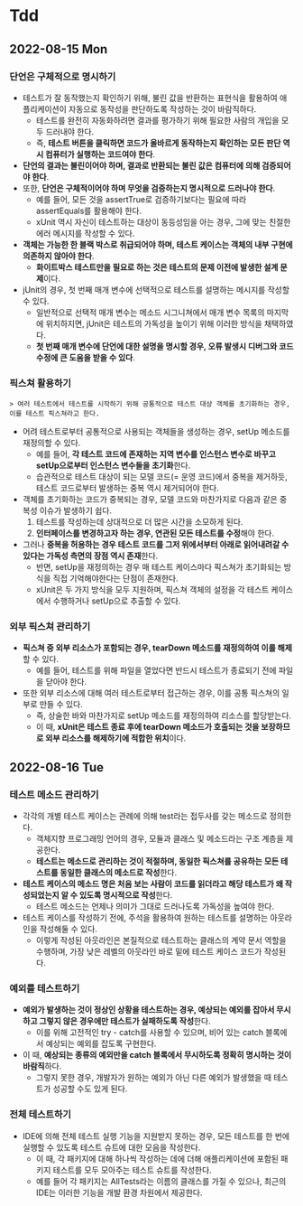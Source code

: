# Tdd
## 2022-08-15 Mon
### 단언은 구체적으로 명시하기
* 테스트가 잘 동작했는지 확인하기 위해, 불린 값을 반환하는 표현식을 활용하여 애플리케이션이 자동으로 동작성을 판단하도록 작성하는 것이 바람직하다.
  * 테스트를 완전히 자동화하려면 결과를 평가하기 위해 필요한 사람의 개입을 모두 드러내야 한다.
  * 즉, **테스트 버튼을 클릭하면 코드가 올바르게 동작하는지 확인하는 모든 판단 역시 컴퓨터가 실행하는 코드여야 한다**.
* **단언의 결과는 불린이어야 하며, 결과로 반환되는 불린 값은 컴퓨터에 의해 검증되어야 한다**.
* 또한, **단언은 구체적이어야 하며 무엇을 검증하는지 명시적으로 드러나야 한다**.
  * 예를 들어, 모든 것을 assertTrue로 검증하기보다는 필요에 따라 assertEquals를 활용해야 한다.
  * xUnit 역시 자신이 테스트하는 대상이 동등성임을 아는 경우, 그에 맞는 친절한 에러 메시지를 작성할 수 있다.
* **객체는 가능한 한 블랙 박스로 취급되어야 하며, 테스트 케이스는 객체의 내부 구현에 의존하지 않아야 한다**.
  * **화이트박스 테스트만을 필요로 하는 것은 테스트의 문제 이전에 발생한 설계 문제**이다.
* jUnit의 경우, 첫 번째 매개 변수에 선택적으로 테스트를 설명하는 메시지를 작성할 수 있다.
  * 일반적으로 선택적 매개 변수는 메소드 시그니쳐에서 매개 변수 목록의 마지막에 위치하지면, jUnit은 테스트의 가독성을 높이기 위해 이러한 방식을 채택하였다.
  * **첫 번째 매개 변수에 단언에 대한 설명을 명시할 경우, 오류 발생시 디버그와 코드 수정에 큰 도움을 받을 수 있다**.

### 픽스쳐 활용하기
```
> 여러 테스트에서 테스트를 시작하기 위해 공통적으로 테스트 대상 객체를 초기화하는 경우, 이를 테스트 픽스쳐라고 한다.
```
* 어려 테스트로부터 공통적으로 사용되는 객체들을 생성하는 경우, setUp 메소드를 재정의할 수 있다.
  * 예를 들어, **각 테스트 코드에 존재하는 지역 변수를 인스턴스 변수로 바꾸고 setUp으로부터 인스턴스 변수들을 초기화**한다.
  * 습관적으로 테스트 대상이 되는 모델 코드(= 운영 코드)에서 중복을 제거하듯, 테스트 코드로부터 발생하는 중복 역시 제거되어야 한다.
* 객체를 초기화하는 코드가 중복되는 경우, 모델 코드와 마찬가지로 다음과 같은 중복성 이슈가 발생하기 쉽다.
  1. 테스트를 작성하는데 상대적으로 더 많은 시간을 소모하게 된다.
  2. **인터페이스를 변경하고자 하는 경우, 연관된 모든 테스트를 수정**해야 한다.
* 그러나 **중복을 허용하는 경우 테스트 코드를 그저 위에서부터 아래로 읽어내려갈 수 있다는 가독성 측면의 장점 역시 존재**한다.
  * 반면, setUp을 재정의하는 경우 매 테스트 케이스마다 픽스쳐가 초기화되는 방식을 직접 기억해야한다는 단점이 존재한다.
  * xUnit은 두 가지 방식을 모두 지원하며, 픽스쳐 객체의 설정을 각 테스트 케이스에서 수행하거나 setUp으로 추출할 수 있다.

### 외부 픽스쳐 관리하기
* **픽스쳐 중 외부 리소스가 포함되는 경우, tearDown 메소드를 재정의하여 이를 해제**할 수 있다.
  * 예를 들어, 테스트를 위해 파일을 열었다면 반드시 테스트가 종료되기 전에 파일을 닫아야 한다.
* 또한 외부 리소스에 대해 여러 테스트로부터 접근하는 경우, 이를 공통 픽스쳐의 일부로 만들 수 있다.
  * 즉, 상술한 바와 마찬가지로 setUp 메소드를 재정의하여 리소스를 할당받는다.
  * 이 때, **xUnit은 테스트 종료 후에 tearDown 메소드가 호출되는 것을 보장하므로 외부 리소스를 해제하기에 적합한 위치**이다.

## 2022-08-16 Tue
### 테스트 메소드 관리하기
* 각각의 개별 테스트 케이스는 관례에 의해 test라는 접두사를 갖는 메소드로 정의한다.
  * 객체지향 프로그래밍 언어의 경우, 모듈과 클래스 및 메소드라는 구조 계층을 제공한다.
  * **테스트는 메소드로 관리하는 것이 적절하며, 동일한 픽스쳐를 공유하는 모든 테스트를 동일한 클래스의 메소드로 작성**한다.
* **테스트 케이스의 메소드 명은 처음 보는 사람이 코드를 읽더라고 해당 테스트가 왜 작성되었는지 알 수 있도록 명시적으로 작성**한다.
  * 테스트 메소드는 언제나 의미가 그대로 드러나도록 가독성을 높여야 한다.
* 테스트 케이스를 작성하기 전에, 주석을 활용하여 원하는 테스트를 설명하는 아웃라인을 작성해둘 수 있다.
  * 이렇게 작성된 아웃라인은 본질적으로 테스트하는 클래스의 계약 문서 역할을 수행하며, 가장 낮은 레벨의 아웃라인 바로 밑에 테스트 케이스 코드가 작성된다.

### 예외를 테스트하기
* **예외가 발생하는 것이 정상인 상황을 테스트하는 경우, 예상되는 예외를 잡아서 무시하고 그렇지 않은 경우에만 테스트가 실패하도록 작성**한다.
  * 이를 위해 고전적인 try - catch를 사용할 수 있으며, 비어 있는 catch 블록에서 예상되는 예외를 잡도록 구현한다.
* 이 때, **예상되는 종류의 예외만을 catch 블록에서 무시하도록 정확히 명시하는 것이 바람직**하다.
  * 그렇지 못한 경우, 개발자가 원하는 예외가 아닌 다른 예외가 발생했을 때 테스트가 성공할 수도 있게 된다.

### 전체 테스트하기
* IDE에 의해 전체 테스트 실행 기능을 지원받지 못하는 경우, 모든 테스트를 한 번에 실행할 수 있도록 테스트 슈트에 대한 모음을 작성한다.
  * 이 때, 각 패키지에 대해 하나씩 작성하는 데에 더해 애플리케이션에 포함된 패키지 테스트를 모두 모아주는 테스트 슈트를 작성한다.
  * 예를 들어 각 패키지는 AllTests라는 이름의 클래스를 가질 수 있으나, 최근의 IDE는 이러한 기능을 개발 환경 차원에서 제공한다.